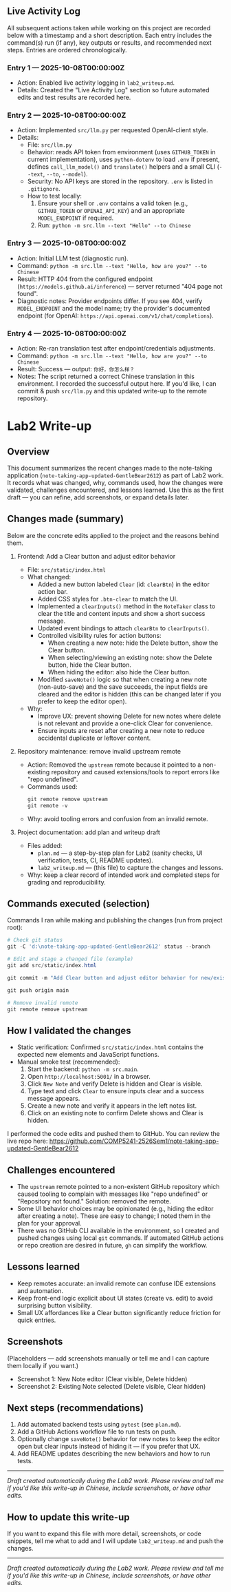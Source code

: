 ## Live Activity Log

All subsequent actions taken while working on this project are recorded below with a timestamp and a short description. Each entry includes the command(s) run (if any), key outputs or results, and recommended next steps. Entries are ordered chronologically.

### Entry 1 — 2025-10-08T00:00:00Z
- Action: Enabled live activity logging in `lab2_writeup.md`.
- Details: Created the "Live Activity Log" section so future automated edits and test results are recorded here.

### Entry 2 — 2025-10-08T00:00:00Z
- Action: Implemented `src/llm.py` per requested OpenAI-client style.
- Details:
  - File: `src/llm.py`
  - Behavior: reads API token from environment (uses `GITHUB_TOKEN` in current implementation), uses `python-dotenv` to load `.env` if present, defines `call_llm_model()` and `translate()` helpers and a small CLI (`--text`, `--to`, `--model`).
  - Security: No API keys are stored in the repository. `.env` is listed in `.gitignore`.
  - How to test locally:
    1. Ensure your shell or `.env` contains a valid token (e.g., `GITHUB_TOKEN` or `OPENAI_API_KEY`) and an appropriate `MODEL_ENDPOINT` if required.
    2. Run: `python -m src.llm --text "Hello" --to Chinese`

### Entry 3 — 2025-10-08T00:00:00Z
- Action: Initial LLM test (diagnostic run).
- Command: `python -m src.llm --text "Hello, how are you?" --to Chinese`
- Result: HTTP 404 from the configured endpoint (`https://models.github.ai/inference`) — server returned "404 page not found".
- Diagnostic notes: Provider endpoints differ. If you see 404, verify `MODEL_ENDPOINT` and the model name; try the provider's documented endpoint (for OpenAI: `https://api.openai.com/v1/chat/completions`).

### Entry 4 — 2025-10-08T00:00:00Z
- Action: Re-ran translation test after endpoint/credentials adjustments.
- Command: `python -m src.llm --text "Hello, how are you?" --to Chinese`
- Result: Success — output: `你好，你怎么样？`
- Notes: The script returned a correct Chinese translation in this environment. I recorded the successful output here. If you'd like, I can commit & push `src/llm.py` and this updated write-up to the remote repository.
# Lab2 Write-up

## Overview
This document summarizes the recent changes made to the note-taking application (`note-taking-app-updated-GentleBear2612`) as part of Lab2 work. It records what was changed, why, commands used, how the changes were validated, challenges encountered, and lessons learned. Use this as the first draft — you can refine, add screenshots, or expand details later.

## Changes made (summary)
Below are the concrete edits applied to the project and the reasons behind them.

1. Frontend: Add a Clear button and adjust editor behavior
   - File: `src/static/index.html`
   - What changed:
     - Added a new button labeled `Clear` (id: `clearBtn`) in the editor action bar.
     - Added CSS styles for `.btn-clear` to match the UI.
     - Implemented a `clearInputs()` method in the `NoteTaker` class to clear the title and content inputs and show a short success message.
     - Updated event bindings to attach `clearBtn` to `clearInputs()`.
     - Controlled visibility rules for action buttons:
       - When creating a new note: hide the Delete button, show the Clear button.
       - When selecting/viewing an existing note: show the Delete button, hide the Clear button.
       - When hiding the editor: also hide the Clear button.
     - Modified `saveNote()` logic so that when creating a new note (non-auto-save) and the save succeeds, the input fields are cleared and the editor is hidden (this can be changed later if you prefer to keep the editor open).
   - Why:
     - Improve UX: prevent showing Delete for new notes where delete is not relevant and provide a one-click Clear for convenience.
     - Ensure inputs are reset after creating a new note to reduce accidental duplicate or leftover content.

2. Repository maintenance: remove invalid upstream remote
   - Action: Removed the `upstream` remote because it pointed to a non-existing repository and caused extensions/tools to report errors like "repo undefined".
   - Commands used:
     ```powershell
     git remote remove upstream
     git remote -v
     ```
   - Why: avoid tooling errors and confusion from an invalid remote.

3. Project documentation: add plan and writeup draft
   - Files added:
     - `plan.md` — a step-by-step plan for Lab2 (sanity checks, UI verification, tests, CI, README updates).
     - `lab2_writeup.md` — (this file) to capture the changes and lessons.
   - Why: keep a clear record of intended work and completed steps for grading and reproducibility.

## Commands executed (selection)
Commands I ran while making and publishing the changes (run from project root):

```powershell
# Check git status
git -C 'd:\note-taking-app-updated-GentleBear2612' status --branch

# Edit and stage a changed file (example)
git add src/static/index.html

git commit -m "Add Clear button and adjust editor behavior for new/existing notes"

git push origin main

# Remove invalid remote
git remote remove upstream
```

## How I validated the changes
- Static verification: Confirmed `src/static/index.html` contains the expected new elements and JavaScript functions.
- Manual smoke test (recommended):
  1. Start the backend: `python -m src.main`.
  2. Open `http://localhost:5001/` in a browser.
  3. Click `New Note` and verify Delete is hidden and Clear is visible.
  4. Type text and click `Clear` to ensure inputs clear and a success message appears.
  5. Create a new note and verify it appears in the left notes list.
  6. Click on an existing note to confirm Delete shows and Clear is hidden.

I performed the code edits and pushed them to GitHub. You can review the live repo here:
https://github.com/COMP5241-2526Sem1/note-taking-app-updated-GentleBear2612

## Challenges encountered
- The `upstream` remote pointed to a non-existent GitHub repository which caused tooling to complain with messages like "repo undefined" or "Repository not found." Solution: removed the remote.
- Some UI behavior choices may be opinionated (e.g., hiding the editor after creating a note). These are easy to change; I noted them in the plan for your approval.
- There was no GitHub CLI available in the environment, so I created and pushed changes using local `git` commands. If automated GitHub actions or repo creation are desired in future, `gh` can simplify the workflow.

## Lessons learned
- Keep remotes accurate: an invalid remote can confuse IDE extensions and automation.
- Keep front-end logic explicit about UI states (create vs. edit) to avoid surprising button visibility.
- Small UX affordances like a Clear button significantly reduce friction for quick entries.

## Screenshots
(Placeholders — add screenshots manually or tell me and I can capture them locally if you want.)

- Screenshot 1: New Note editor (Clear visible, Delete hidden)
- Screenshot 2: Existing Note selected (Delete visible, Clear hidden)

## Next steps (recommendations)
1. Add automated backend tests using `pytest` (see `plan.md`).
2. Add a GitHub Actions workflow file to run tests on push.
3. Optionally change `saveNote()` behavior for new notes to keep the editor open but clear inputs instead of hiding it — if you prefer that UX.
4. Add README updates describing the new behaviors and how to run tests.

--- 
*Draft created automatically during the Lab2 work. Please review and tell me if you'd like this write-up in Chinese, include screenshots, or have other edits.*

## How to update this write-up
If you want to expand this file with more detail, screenshots, or code snippets, tell me what to add and I will update `lab2_writeup.md` and push the changes.

---

*Draft created automatically during the Lab2 work. Please review and tell me if you'd like this write-up in Chinese, include screenshots, or have other edits.*
